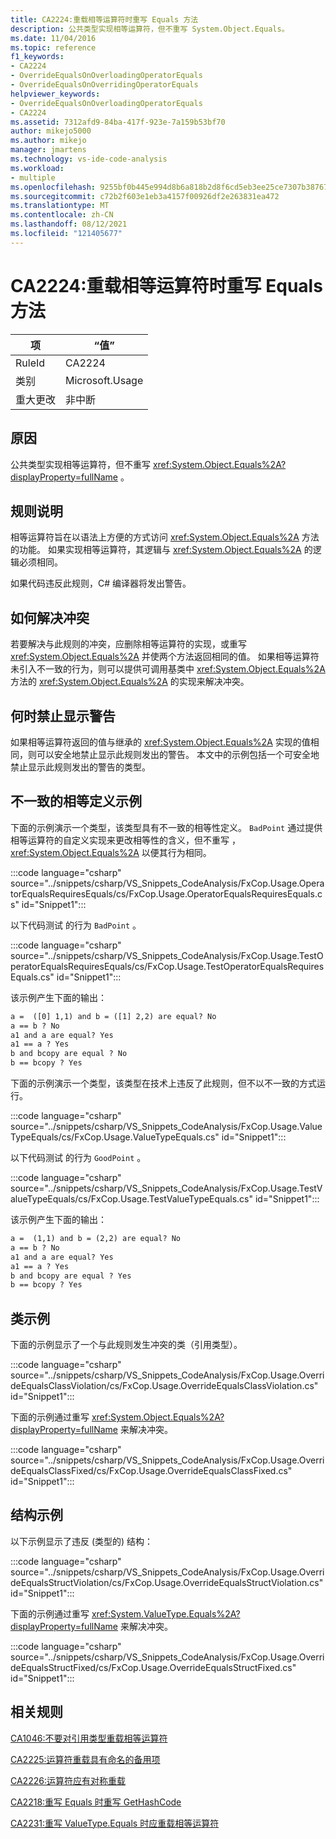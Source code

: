 ```yaml
---
title: CA2224:重载相等运算符时重写 Equals 方法
description: 公共类型实现相等运算符，但不重写 System.Object.Equals。
ms.date: 11/04/2016
ms.topic: reference
f1_keywords:
- CA2224
- OverrideEqualsOnOverloadingOperatorEquals
- OverrideEqualsOnOverridingOperatorEquals
helpviewer_keywords:
- OverrideEqualsOnOverloadingOperatorEquals
- CA2224
ms.assetid: 7312afd9-84ba-417f-923e-7a159b53bf70
author: mikejo5000
ms.author: mikejo
manager: jmartens
ms.technology: vs-ide-code-analysis
ms.workload:
- multiple
ms.openlocfilehash: 9255bf0b445e994d8b6a818b2d8f6cd5eb3ee25ce7307b38767625a31ad44e7b
ms.sourcegitcommit: c72b2f603e1eb3a4157f00926df2e263831ea472
ms.translationtype: MT
ms.contentlocale: zh-CN
ms.lasthandoff: 08/12/2021
ms.locfileid: "121405677"
---
```

# <a name="ca2224-override-equals-on-overloading-operator-equals"></a>CA2224:重载相等运算符时重写 Equals 方法

|项|“值”|
|-|-|
|RuleId|CA2224|
|类别|Microsoft.Usage|
|重大更改|非中断|

## <a name="cause"></a>原因

公共类型实现相等运算符，但不重写 <xref:System.Object.Equals%2A?displayProperty=fullName> 。

## <a name="rule-description"></a>规则说明

相等运算符旨在以语法上方便的方式访问 <xref:System.Object.Equals%2A> 方法的功能。 如果实现相等运算符，其逻辑与 <xref:System.Object.Equals%2A> 的逻辑必须相同。

如果代码违反此规则，C# 编译器将发出警告。

## <a name="how-to-fix-violations"></a>如何解决冲突

若要解决与此规则的冲突，应删除相等运算符的实现，或重写 <xref:System.Object.Equals%2A> 并使两个方法返回相同的值。 如果相等运算符未引入不一致的行为，则可以提供可调用基类中 <xref:System.Object.Equals%2A> 方法的 <xref:System.Object.Equals%2A> 的实现来解决冲突。

## <a name="when-to-suppress-warnings"></a>何时禁止显示警告

如果相等运算符返回的值与继承的 <xref:System.Object.Equals%2A> 实现的值相同，则可以安全地禁止显示此规则发出的警告。 本文中的示例包括一个可安全地禁止显示此规则发出的警告的类型。

## <a name="examples-of-inconsistent-equality-definitions"></a>不一致的相等定义示例

下面的示例演示一个类型，该类型具有不一致的相等性定义。 `BadPoint` 通过提供相等运算符的自定义实现来更改相等性的含义，但不重写 ， <xref:System.Object.Equals%2A> 以便其行为相同。

:::code language="csharp" source="../snippets/csharp/VS_Snippets_CodeAnalysis/FxCop.Usage.OperatorEqualsRequiresEquals/cs/FxCop.Usage.OperatorEqualsRequiresEquals.cs" id="Snippet1":::

以下代码测试 的行为 `BadPoint` 。

:::code language="csharp" source="../snippets/csharp/VS_Snippets_CodeAnalysis/FxCop.Usage.TestOperatorEqualsRequiresEquals/cs/FxCop.Usage.TestOperatorEqualsRequiresEquals.cs" id="Snippet1":::

该示例产生下面的输出：

```txt
a =  ([0] 1,1) and b = ([1] 2,2) are equal? No
a == b ? No
a1 and a are equal? Yes
a1 == a ? Yes
b and bcopy are equal ? No
b == bcopy ? Yes
```

下面的示例演示一个类型，该类型在技术上违反了此规则，但不以不一致的方式运行。

:::code language="csharp" source="../snippets/csharp/VS_Snippets_CodeAnalysis/FxCop.Usage.ValueTypeEquals/cs/FxCop.Usage.ValueTypeEquals.cs" id="Snippet1":::

以下代码测试 的行为 `GoodPoint` 。

:::code language="csharp" source="../snippets/csharp/VS_Snippets_CodeAnalysis/FxCop.Usage.TestValueTypeEquals/cs/FxCop.Usage.TestValueTypeEquals.cs" id="Snippet1":::

该示例产生下面的输出：

```txt
a =  (1,1) and b = (2,2) are equal? No
a == b ? No
a1 and a are equal? Yes
a1 == a ? Yes
b and bcopy are equal ? Yes
b == bcopy ? Yes
```

## <a name="class-example"></a>类示例

下面的示例显示了一个与此规则发生冲突的类（引用类型）。

:::code language="csharp" source="../snippets/csharp/VS_Snippets_CodeAnalysis/FxCop.Usage.OverrideEqualsClassViolation/cs/FxCop.Usage.OverrideEqualsClassViolation.cs" id="Snippet1":::

下面的示例通过重写 <xref:System.Object.Equals%2A?displayProperty=fullName> 来解决冲突。

:::code language="csharp" source="../snippets/csharp/VS_Snippets_CodeAnalysis/FxCop.Usage.OverrideEqualsClassFixed/cs/FxCop.Usage.OverrideEqualsClassFixed.cs" id="Snippet1":::

## <a name="structure-example"></a>结构示例

以下示例显示了违反 (类型的) 结构：

:::code language="csharp" source="../snippets/csharp/VS_Snippets_CodeAnalysis/FxCop.Usage.OverrideEqualsStructViolation/cs/FxCop.Usage.OverrideEqualsStructViolation.cs" id="Snippet1":::

下面的示例通过重写 <xref:System.ValueType.Equals%2A?displayProperty=fullName> 来解决冲突。

:::code language="csharp" source="../snippets/csharp/VS_Snippets_CodeAnalysis/FxCop.Usage.OverrideEqualsStructFixed/cs/FxCop.Usage.OverrideEqualsStructFixed.cs" id="Snippet1":::

## <a name="related-rules"></a>相关规则

[CA1046:不要对引用类型重载相等运算符](/dotnet/fundamentals/code-analysis/quality-rules/ca1046)

[CA2225:运算符重载具有命名的备用项](/dotnet/fundamentals/code-analysis/quality-rules/ca2225)

[CA2226:运算符应有对称重载](/dotnet/fundamentals/code-analysis/quality-rules/ca2226)

[CA2218:重写 Equals 时重写 GetHashCode](../code-quality/ca2218.md)

[CA2231:重写 ValueType.Equals 时应重载相等运算符](/dotnet/fundamentals/code-analysis/quality-rules/ca2231)
